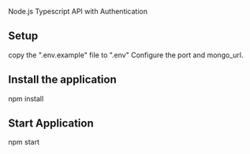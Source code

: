 Node.js Typescript API with Authentication

## Setup
copy the ".env.example" file to ".env"
Configure the port and mongo_url.

## Install the application
npm install

## Start Application
npm start

